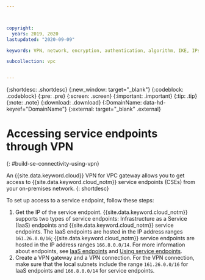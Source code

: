 ```yaml
---



copyright:
  years: 2019, 2020
lastupdated: "2020-09-09"

keywords: VPN, network, encryption, authentication, algorithm, IKE, IPsec, policies, gateway, access endpoint

subcollection: vpc


---
```


{:shortdesc: .shortdesc}
{:new_window: target="_blank"}
{:codeblock: .codeblock}
{:pre: .pre}
{:screen: .screen}
{:important: .important}
{:tip: .tip}
{:note: .note}
{:download: .download}
{:DomainName: data-hd-keyref="DomainName"}
{:external: target="_blank" .external}

# Accessing service endpoints through VPN
{: #build-se-connectivity-using-vpn}

An {{site.data.keyword.cloud}} VPN for VPC gateway allows you to get access to {{site.data.keyword.cloud_notm}} service endpoints (CSEs) from your on-premises network.
{: shortdesc}

To set up access to a service endpoint, follow these steps:

1. Get the IP of the service endpoint. {{site.data.keyword.cloud_notm}} supports two types of service endpoints: Infrastructure as a Service (IaaS) endpoints and {{site.data.keyword.cloud_notm}} service endpoints. The IaaS endpoints are hosted in the IP address ranges `161.26.0.0/16`; {{site.data.keyword.cloud_notm}} service endpoints are hosted in the IP address ranges `166.8.0.0/14`. For more information about endpoints, see [IaaS endpoints](/docs/vpc?topic=vpc-service-endpoints-for-vpc#infrastructure-as-a-service-iaas-endpoints) and [Using service endpoints](/docs/account?topic=account-vrf-service-endpoint#use-service-endpoint).
2. Create a VPN gateway and a VPN connection. For the VPN connection, make sure that the local subnets include the range `161.26.0.0/16` for IaaS endpoints and `166.8.0.0/14` for service endpoints.
